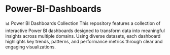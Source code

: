 # Power-BI-Dashboards
📊 Power BI Dashboards Collection  This repository features a collection of interactive Power BI dashboards designed to transform data into meaningful insights across multiple domains. Using diverse datasets, each dashboard highlights key trends, patterns, and performance metrics through clear and engaging visualizations.
